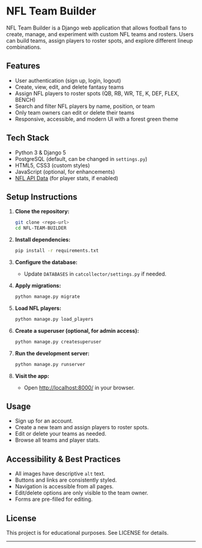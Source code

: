 # NFL Team Builder

NFL Team Builder is a Django web application that allows football fans to create, manage, and experiment with custom NFL teams and rosters. Users can build teams, assign players to roster spots, and explore different lineup combinations.

## Features

- User authentication (sign up, login, logout)
- Create, view, edit, and delete fantasy teams
- Assign NFL players to roster spots (QB, RB, WR, TE, K, DEF, FLEX, BENCH)
- Search and filter NFL players by name, position, or team
- Only team owners can edit or delete their teams
- Responsive, accessible, and modern UI with a forest green theme

## Tech Stack

- Python 3 & Django 5
- PostgreSQL (default, can be changed in `settings.py`)
- HTML5, CSS3 (custom styles)
- JavaScript (optional, for enhancements)
- [NFL API Data](https://rapidapi.com/) (for player stats, if enabled)

## Setup Instructions

1. **Clone the repository:**
   ```bash
   git clone <repo-url>
   cd NFL-TEAM-BUILDER
   ```

2. **Install dependencies:**
   ```bash
   pip install -r requirements.txt
   ```

3. **Configure the database:**
   - Update `DATABASES` in `catcollector/settings.py` if needed.

4. **Apply migrations:**
   ```bash
   python manage.py migrate
   ```

5. **Load NFL players:**
   ```bash
   python manage.py load_players
   ```

6. **Create a superuser (optional, for admin access):**
   ```bash
   python manage.py createsuperuser
   ```

7. **Run the development server:**
   ```bash
   python manage.py runserver
   ```

8. **Visit the app:**
   - Open [http://localhost:8000/](http://localhost:8000/) in your browser.

## Usage

- Sign up for an account.
- Create a new team and assign players to roster spots.
- Edit or delete your teams as needed.
- Browse all teams and player stats.

## Accessibility & Best Practices

- All images have descriptive `alt` text.
- Buttons and links are consistently styled.
- Navigation is accessible from all pages.
- Edit/delete options are only visible to the team owner.
- Forms are pre-filled for editing.

## License

This project is for educational purposes. See LICENSE for details.

---
